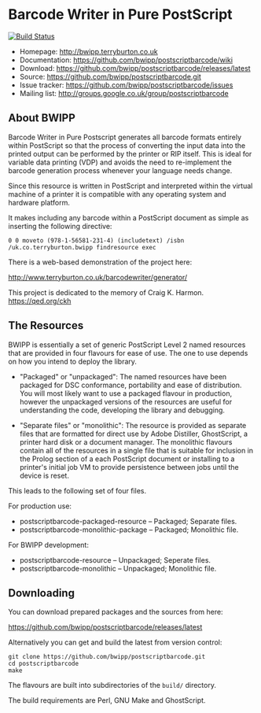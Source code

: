 Barcode Writer in Pure PostScript
=================================

[![Build Status](https://travis-ci.org/bwipp/postscriptbarcode.png?branch=master)](https://travis-ci.org/bwipp/postscriptbarcode)

  * Homepage: http://bwipp.terryburton.co.uk
  * Documentation: https://github.com/bwipp/postscriptbarcode/wiki
  * Download: https://github.com/bwipp/postscriptbarcode/releases/latest
  * Source: https://github.com/bwipp/postscriptbarcode.git
  * Issue tracker: https://github.com/bwipp/postscriptbarcode/issues
  * Mailing list: http://groups.google.co.uk/group/postscriptbarcode

About BWIPP
-----------

Barcode Writer in Pure Postscript generates all barcode formats entirely within
PostScript so that the process of converting the input data into the printed
output can be performed by the printer or RIP itself. This is ideal for
variable data printing (VDP) and avoids the need to re-implement the barcode
generation process whenever your language needs change.

Since this resource is written in PostScript and interpreted within the virtual
machine of a printer it is compatible with any operating system and hardware
platform.

It makes including any barcode within a PostScript document as simple as
inserting the following directive:

    0 0 moveto (978-1-56581-231-4) (includetext) /isbn /uk.co.terryburton.bwipp findresource exec

There is a web-based demonstration of the project here:

http://www.terryburton.co.uk/barcodewriter/generator/

This project is dedicated to the memory of Craig K. Harmon. https://qed.org/ckh


The Resources
-------------

BWIPP is essentially a set of generic PostScript Level 2 named resources that
are provided in four flavours for ease of use. The one to use depends on how
you intend to deploy the library.

  * "Packaged" or "unpackaged": The named resources have been packaged for DSC
conformance, portability and ease of distribution. You will most likely want to
use a packaged flavour in production, however the unpackaged versions of the
resources are useful for understanding the code, developing the library and
debugging.

  * "Separate files" or "monolithic": The resource is provided as separate files
that are formatted for direct use by Adobe Distiller, GhostScript, a printer
hard disk or a document manager. The monolithic flavours contain all of the
resources in a single file that is suitable for inclusion in the Prolog section
of a each PostScript document or installing to a printer's initial job VM to
provide persistence between jobs until the device is reset.

This leads to the following set of four files.

For production use:

  * postscriptbarcode-packaged-resource – Packaged; Separate files.
  * postscriptbarcode-monolithic-package – Packaged; Monolithic file. 

For BWIPP development:

  * postscriptbarcode-resource – Unpackaged; Seperate files.
  * postscriptbarcode-monolithic – Unpackaged; Monolithic file.


Downloading
-----------

You can download prepared packages and the sources from here:

https://github.com/bwipp/postscriptbarcode/releases/latest

Alternatively you can get and build the latest from version control:

    git clone https://github.com/bwipp/postscriptbarcode.git
    cd postscriptbarcode
    make

The flavours are built into subdirectories of the `build/` directory.

The build requirements are Perl, GNU Make and GhostScript.

